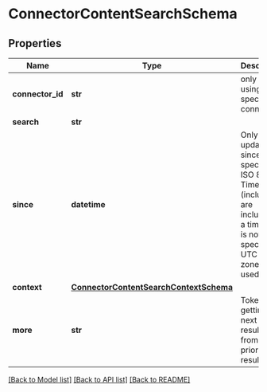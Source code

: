 # ConnectorContentSearchSchema

## Properties
Name | Type | Description | Notes
------------ | ------------- | ------------- | -------------
**connector_id** | **str** | only search using the specified connector | [optional] 
**search** | **str** |  | [optional] 
**since** | **datetime** | Only items updated since the specified ISO 8601 TimeStamp (inclusive) are included. If a time zone is not specified, UTC time zone will be used. | [optional] 
**context** | [**ConnectorContentSearchContextSchema**](ConnectorContentSearchContextSchema.md) |  | [optional] 
**more** | **str** | Token for getting the next set of results, from the prior set of results. | [optional] 

[[Back to Model list]](../README.md#documentation-for-models) [[Back to API list]](../README.md#documentation-for-api-endpoints) [[Back to README]](../README.md)


